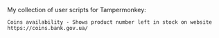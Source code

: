 My collection of user scripts for Tampermonkey:

    Coins availability - Shows product number left in stock on website https://coins.bank.gov.ua/
